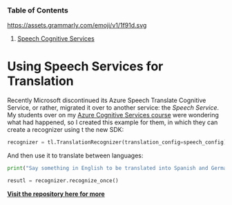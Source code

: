 ### Table of Contents
https://assets.grammarly.com/emoji/v1/1f91d.svg
1. [Speech Cognitive Services](https://github.com/DiegoVega87/DiegoVega/blob/main/README.md#using-speech-services-for-translation)

# Using Speech Services for Translation

Recently Microsoft discontinued its Azure Speech Translate Cognitive Service, or rather, migrated it over to another service: the _Speech Service_. My students over on my
[Azure Cognitive Services course](https://www.udemy.com/azure-machine-learning-using-cognitive-services) were
wondering what had happened, so I created this example for them, in which they can create a recognizer using t
the new SDK:


```python
recognizer = tl.TranslationRecognizer(translation_config=speech_config)
```

And then use it to translate between languages:

```python
print("Say something in English to be translated into Spanish and German:")

resutl = recognizer.recognize_once()
```
[**Visit the repository here for more**](https://github.com/LaloCo/SpeechCognitiveService_Translate)
